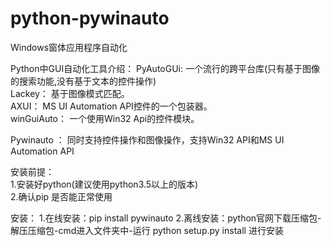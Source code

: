 # python-pywinauto
Windows窗体应用程序自动化

Python中GUI自动化工具介绍：
  PyAutoGUi: 一个流行的跨平台库(只有基于图像的搜索功能,没有基于文本的控件操作)  
  Lackey：    基于图像模式匹配。  
  AXUI： MS UI Automation API控件的一个包装器。  
  winGuiAuto： 一个使用Win32 Api的控件模块。  

  Pywinauto ： 同时支持控件操作和图像操作，支持Win32 API和MS UI Automation API  


安装前提：  
	1.安装好python(建议使用python3.5以上的版本)  
	2.确认pip 是否能正常使用  

安装：
	1.在线安装：pip install pywinauto
	2.离线安装：python官网下载压缩包-解压压缩包-cmd进入文件夹中-运行 python setup.py install 进行安装
